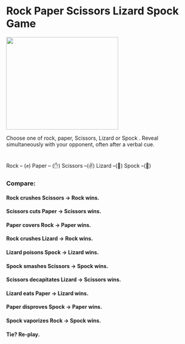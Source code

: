 # Rock Paper Scissors Lizard Spock Game


<img width="300" height="248"  src="https://github.com/user-attachments/assets/796663fa-2f95-45f6-a378-d3a5591f689a" />


Choose one of rock, paper, Scissors, Lizard or Spock .
Reveal simultaneously with your opponent, often after a verbal cue.
#
Rock – (✊)
Paper – (✋)
Scissors –(✌️)
Lizard  –(🤌)
Spock –(🖖)

<h3>Compare:</h3>
<h4> Rock crushes Scissors → Rock wins. </h4>
<h4> Scissors cuts Paper → Scissors wins. </h4>
<h4> Paper covers Rock → Paper wins. </h4>
<h4> Rock crushes Lizard → Rock wins. </h4>
<h4> Lizard poisons Spock → Lizard wins. </h4>
<h4> Spock smashes Scissors → Spock wins. </h4>
<h4> Scissors decapitates Lizard → Scissors wins. </h4>
<h4> Lizard eats Paper → Lizard wins. </h4>
<h4> Paper disproves Spock → Paper wins. </h4>
<h4> Spock vaporizes Rock → Spock wins. </h4>
<h4> Tie? Re-play. </h4>
